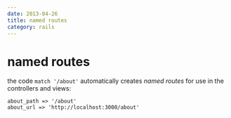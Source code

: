 ```yaml
---
date: 2013-04-26
title: named routes
category: rails
---
```

# named routes

the code `match '/about'` automatically creates *named routes* for use in the controllers and views:

```
about_path => '/about'
about_url => 'http://localhost:3000/about'
```
